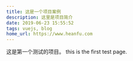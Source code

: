 ```yaml
---
title: 这是一个项目案例
description: 这里是项目简介
date: 2019-06-23 15:55:52
tags: vuejs, blog
home_url: https://www.heanfu.com
---
```


这是第一个测试的项目。
this is the first test page.
